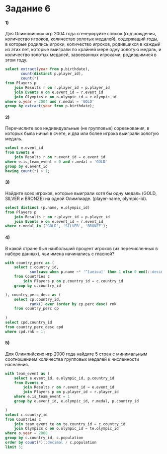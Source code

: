 # Задание 6 #
#### 1) #
Для Олимпийских игр 2004 года сгенерируйте список (год рождения, количество игроков, количество золотых медалей), содержащий годы, в которые родились игроки, количество игроков, родившихся в каждый из этих лет, которые выиграли по крайней мере одну золотую медаль, и количество золотых медалей, завоеванных игроками, родившимися в этом году.
``` sql
select extract(year from p.birthdate), 
       count(distinct p.player_id), 
       count(*)
from Players p
    join Results r on r.player_id = p.player_id
    join Events e on e.event_id = r.event_id
    join Olympics o on o.olympic_id = e.olympic_id
where o.year = 2004 and r.medal = 'GOLD'
group by extract(year from p.birthdate);
```

#### 2) #
Перечислите все индивидуальные (не групповые) соревнования, в которых была ничья в счете, и два или более игрока выиграли золотую медаль.
``` sql
select e.event_id
from Events e
    join Results r on r.event_id = e.event_id
where e.is_team_event = 0 and r.medal = 'GOLD'
group by e.event_id
having count(*) > 1;
```

#### 3) #
Найдите всех игроков, которые выиграли хотя бы одну медаль (GOLD, SILVER и BRONZE) на одной Олимпиаде. (player-name, olympic-id).
``` sql
select distinct (p.name, e.olympic_id)
from Players p
    join Results r on r.player_id = p.player_id
    join Events e on e.event_id = r.event_id
where r.medal in ('GOLD', 'SILVER', 'BRONZE');
```

#### 4) #
В какой стране был наибольший процент игроков (из перечисленных в наборе данных), чьи имена начинались с гласной?
``` sql
with country_perc as (
    select c.country_id,
           sum(case when p.name ~* '^[aeiou]' then 1 else 0 end)::decimal / count(p) as perc
    from Countries c
        join Players p on p.country_id = c.country_id
    group by c.country_id

), country_perc_desc as (
    select cp.country_id,
           rank() over (order by cp.perc desc) rnk
    from country_perc cp
    
)
select cpd.country_id
from country_perc_desc cpd
where cpd.rnk = 1;
```

#### 5) #
Для Олимпийских игр 2000 года найдите 5 стран с минимальным соотношением количества групповых медалей к численности населения.
``` sql
with team_event as (
    select e.event_id, e.olympic_id, p.country_id
    from Events e
        join Results r on r.event_id = e.event_id
        join Players p on p.player_id = r.player_id
    where e.is_team_event = 1
    group by e.event_id, e.olympic_id, r.medal, p.country_id

)
select c.country_id
from Countries c
    join team_event te on te.country_id = c.country_id
    join Olympics o on o.olympic_id = te.olympic_id
where o.year = 2000
group by c.country_id, c.population
order by count(*)::decimal / c.population
limit 5;
```
